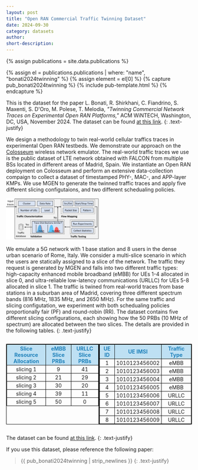 ```yaml
---
layout: post
title: "Open RAN Commercial Traffic Twinning Dataset"
date: 2024-09-30
category: datasets
author:
short-description:
---
```


{% assign publications = site.data.publications %}

{% assign el = publications.publications | where: "name", "bonati2024twinning" %}
{% assign element = el[0] %}
{% capture pub_bonati2024twinning %}
{% include pub-template.html %}
{% endcapture %}

This is the dataset for the paper L. Bonati, R. Shirkhani, C. Fiandrino, S. Maxenti, S. D'Oro, M. Polese, T. Melodia, <i>"Twinning Commercial Network Traces on Experimental Open RAN Platforms,"</i> ACM WiNTECH, Washington, DC, USA, November 2024.
The dataset can be found <a href="https://github.com/wineslab/open-ran-commercial-traffic-twinning-dataset" target="_blank">at this link</a>.
{: .text-justify}


We design a methodology to twin real-world cellular traffics traces in experimental Open RAN testbeds. We demonstrate our approach on the [Colosseum](/experimental-platforms/colosseum) wireless network emulator. The real-world traffic traces we use is the public dataset of LTE network obtained with FALCON from multiple BSs located in different areas of Madrid, Spain. We instantiate an Open RAN deployment on Colosseum and perform an extensive data-collection compaign to collect a dataset of timestamped PHY-, MAC-, and APP-layer KMPs. We use MGEN to generate the twinned traffic traces and apply five different slicing configutaions, and two different schedualing policies.

<img src="/assets/post-assets/traffic-twinning-pipeline.png" class="post-image" alt="ColO-RAN Architecture" width="50%">

We emulate a 5G network with 1 base station and 8 users in the dense urban scenario of Rome, Italy. We consider a multi-slice scenario in which the users are statically assigned to a slice of the network. The traffic they request is generated by MGEN and falls into two different traffic types: high-capacity enhanced mobile broadband (eMBB) for UEs 1-4 allocated in slice 0, and ultra-reliable low-latency communications (URLLC) for UEs 5-8 allocated in slice 1. The traffic is twined from real-world traces from base stations in a suburban area of Madrid, covering three different spectrum bands (816 MHz, 1835 MHz, and 2650 MHz). For the same traffic and slicing configutation, we experiment with both schedualing policies proportionally fair (PF) and round-robin (RR). The dataset contains five different slicing configurations, each showing how the 50 PRBs (10 MHz of spectrum) are allocated between the two slices. The details are provided in the following tables.
{: .text-justify}

<div style="display: flex; justify-content: space-between;">
  <table style="text-align: center; vertical-align: middle; border: 1px solid black; border-collapse: collapse; font-size: 14px;">
    <tr>
      <th style="background-color: rgba(0, 134, 210, 0.25); color: #1F81BA; padding: 2px 4px; border: 1px solid black;">Slice Resource Allocation</th>
      <th style="background-color: rgba(0, 134, 210, 0.25); color: #1F81BA; padding: 2px 4px; border: 1px solid black;">eMBB Slice PRBs</th>
      <th style="background-color: rgba(0, 134, 210, 0.25); color: #1F81BA; padding: 2px 4px; border: 1px solid black;">URLLC Slice PRBs</th>
    </tr>
    <tr>
      <td style="padding: 2px 4px; border: 1px solid black;">slicing 1</td>
      <td style="padding: 2px 4px; border: 1px solid black;">9</td>
      <td style="padding: 2px 4px; border: 1px solid black;">41</td>
    </tr>
    <tr>
      <td style="padding: 2px 4px; border: 1px solid black;">slicing 2</td>
      <td style="padding: 2px 4px; border: 1px solid black;">21</td>
      <td style="padding: 2px 4px; border: 1px solid black;">29</td>
    </tr>
    <tr>
      <td style="padding: 2px 4px; border: 1px solid black;">slicing 3</td>
      <td style="padding: 2px 4px; border: 1px solid black;">30</td>
      <td style="padding: 2px 4px; border: 1px solid black;">20</td>
    </tr>
    <tr>
      <td style="padding: 2px 4px; border: 1px solid black;">slicing 4</td>
      <td style="padding: 2px 4px; border: 1px solid black;">39</td>
      <td style="padding: 2px 4px; border: 1px solid black;">11</td>
    </tr>
    <tr>
      <td style="padding: 2px 4px; border: 1px solid black;">slicing 5</td>
      <td style="padding: 2px 4px; border: 1px solid black;">50</td>
      <td style="padding: 2px 4px; border: 1px solid black;">0</td>
    </tr>
  </table>

  <table style="text-align: center; vertical-align: middle; border: 1px solid black; border-collapse: collapse; font-size: 14px;">
    <tr>
      <th style="background-color: rgba(0, 134, 210, 0.25); color: #1F81BA; border: 1px solid black; padding: 2px 4px;">UE ID</th>
      <th style="background-color: rgba(0, 134, 210, 0.25); color: #1F81BA; border: 1px solid black; padding: 2px 4px;">UE IMSI</th>
      <th style="background-color: rgba(0, 134, 210, 0.25); color: #1F81BA; border: 1px solid black; padding: 2px 4px;">Traffic Type</th>
    </tr>
    <tr>
      <td style="border: 1px solid black; padding: 2px 4px;">1</td>
      <td style="border: 1px solid black; padding: 2px 4px;">1010123456002</td>
      <td style="border: 1px solid black; padding: 2px 4px;">eMBB</td>
    </tr>
    <tr>
      <td style="border: 1px solid black; padding: 2px 4px;">2</td>
      <td style="border: 1px solid black; padding: 2px 4px;">1010123456003</td>
      <td style="border: 1px solid black; padding: 2px 4px;">eMBB</td>
    </tr>
    <tr>
      <td style="border: 1px solid black; padding: 2px 4px;">3</td>
      <td style="border: 1px solid black; padding: 2px 4px;">1010123456004</td>
      <td style="border: 1px solid black; padding: 2px 4px;">eMBB</td>
    </tr>
    <tr>
      <td style="border: 1px solid black; padding: 2px 4px;">4</td>
      <td style="border: 1px solid black; padding: 2px 4px;">1010123456005</td>
      <td style="border: 1px solid black; padding: 2px 4px;">eMBB</td>
    </tr>
    <tr>
      <td style="border: 1px solid black; padding: 2px 4px;">5</td>
      <td style="border: 1px solid black; padding: 2px 4px;">1010123456006</td>
      <td style="border: 1px solid black; padding: 2px 4px;">URLLC</td>
    </tr>
    <tr>
      <td style="border: 1px solid black; padding: 2px 4px;">6</td>
      <td style="border: 1px solid black; padding: 2px 4px;">1010123456007</td>
      <td style="border: 1px solid black; padding: 2px 4px;">URLLC</td>
    </tr>
    <tr>
      <td style="border: 1px solid black; padding: 2px 4px;">7</td>
      <td style="border: 1px solid black; padding: 2px 4px;">1010123456008</td>
      <td style="border: 1px solid black; padding: 2px 4px;">URLLC</td>
    </tr>
    <tr>
      <td style="border: 1px solid black; padding: 2px 4px;">8</td>
      <td style="border: 1px solid black; padding: 2px 4px;">1010123456009</td>
      <td style="border: 1px solid black; padding: 2px 4px;">URLLC</td>
    </tr>
  </table>
</div>
    

The dataset can be found <a href="https://github.com/wineslab/open-ran-commercial-traffic-twinning-dataset" target="_blank">at this link</a>.
{: .text-justify}

If you use this dataset, please reference the following paper:

> {{ pub_bonati2024twinning | strip_newlines }}
> {: .text-justify}